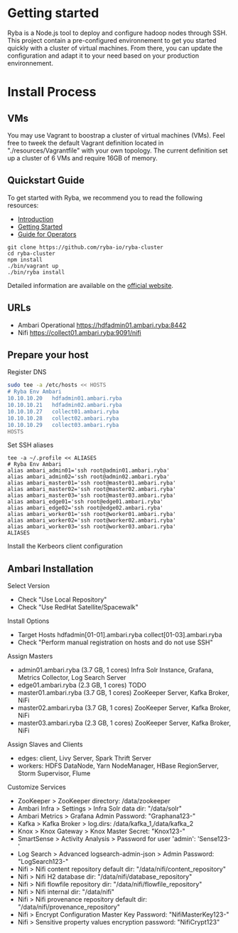 # Getting started

Ryba is a Node.js tool to deploy and configure hadoop nodes through SSH.
This project contain a pre-configured environnement to get you started quickly
with a cluster of virtual machines. From there, you can update the configuration and adapt it
to your need based on your production environnement.

# Install Process

## VMs

You may use Vagrant to boostrap a cluster of virtual machines (VMs). Feel free to tweek
the default Vagrant definition located in "./resources/Vagrantfile" with your own
topology. The current definition set up a cluster of 6 VMs and require 16GB of memory.

## Quickstart Guide

To get started with Ryba, we recommend you to read the following resources:

* [Introduction](http://ryba.io/documentation/introduction)
* [Getting Started](http://ryba.io/documentation/getting_started)
* [Guide for Operators](http://ryba.io/documentation/operator)

```
git clone https://github.com/ryba-io/ryba-cluster
cd ryba-cluster
npm install
./bin/vagrant up
./bin/ryba install
```

Detailed information are available on the [official website](http://ryba.io).

## URLs

* Ambari Operational
  https://hdfadmin01.ambari.ryba:8442
* Nifi
  https://collect01.ambari.ryba:9091/nifi

## Prepare your host

Register DNS

```bash
sudo tee -a /etc/hosts << HOSTS
# Ryba Env Ambari
10.10.10.20   hdfadmin01.ambari.ryba
10.10.10.21   hdfadmin02.ambari.ryba
10.10.10.27   collect01.ambari.ryba
10.10.10.28   collect02.ambari.ryba
10.10.10.29   collect03.ambari.ryba
HOSTS
```

Set SSH aliases

```
tee -a ~/.profile << ALIASES
# Ryba Env Ambari
alias ambari_admin01='ssh root@admin01.ambari.ryba'
alias ambari_admin02='ssh root@admin02.ambari.ryba'
alias ambari_master01='ssh root@master01.ambari.ryba'
alias ambari_master02='ssh root@master02.ambari.ryba'
alias ambari_master03='ssh root@master03.ambari.ryba'
alias ambari_edge01='ssh root@edge01.ambari.ryba'
alias ambari_edge02='ssh root@edge02.ambari.ryba'
alias ambari_worker01='ssh root@worker01.ambari.ryba'
alias ambari_worker02='ssh root@worker02.ambari.ryba'
alias ambari_worker03='ssh root@worker03.ambari.ryba'
ALIASES
```

Install the Kerbeors client configuration

## Ambari Installation

Select Version

* Check "Use Local Repository"
* Check "Use RedHat Satellite/Spacewalk"

Install Options

* Target Hosts
  hdfadmin[01-01].ambari.ryba
  collect[01-03].ambari.ryba
* Check "Perform manual registration on hosts and do not use SSH"

Assign Masters

* admin01.ambari.ryba (3.7 GB, 1 cores)
  Infra Solr Instance, Grafana, Metrics Collector, Log Search Server
* edge01.ambari.ryba (2.3 GB, 1 cores)
  TODO
* master01.ambari.ryba (3.7 GB, 1 cores)
  ZooKeeper Server, Kafka Broker, NiFi
* master02.ambari.ryba (3.7 GB, 1 cores)
  ZooKeeper Server, Kafka Broker, NiFi
* master03.ambari.ryba (2.3 GB, 1 cores)
  ZooKeeper Server, Kafka Broker, NiFi

Assign Slaves and Clients

* edges: client, Livy Server, Spark Thrift Server
* workers: HDFS DataNode, Yarn NodeManager, HBase RegionServer, Storm Supervisor, Flume

Customize Services

* ZooKeeper > ZooKeeper directory: /data/zookeeper
* Ambari Infra > Settings > Infra Solr data dir: "/data/solr"
* Ambari Metrics > Grafana Admin Password: "Graphana123-"
* Kafka > Kafka Broker > log.dirs: /data/kafka_1,/data/kafka_2
* Knox > Knox Gateway > Knox Master Secret: "Knox123-"
* SmartSense > Activity Analysis >  Password for user 'admin': 'Sense123-'
* Log Search > Advanced logsearch-admin-json > Admin Password: "LogSearch123-"
* Nifi > Nifi content repository default dir: "/data/nifi/content_repository"
* Nifi > Nifi H2 database dir: "/data/nifi/database_repository"
* Nifi > Nifi flowfile repository dir: "/data/nifi/flowfile_repository"
* Nifi > Nifi internal dir: "/data/nifi"
* Nifi > Nifi provenance repository default dir: "/data/nifi/provenance_repository"
* Nifi > Encrypt Configuration Master Key Password: "NifiMasterKey123-"
* Nifi > Sensitive property values encryption password: "NifiCrypt123"

